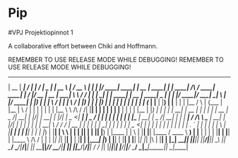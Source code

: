# Pip
#VPJ
Projektiopinnot 1

A collaborative effort between Chiki and Hoffmann.

REMEMBER TO USE RELEASE MODE WHILE DEBUGGING!
REMEMBER TO USE RELEASE MODE WHILE DEBUGGING!


 _____  ______ __  __ ______ __  __ ____  ______ _____     _______ ____     _    _  _____ ______    _____  ______ _      ______           _____ ______    __  __  ____  _____  ______   __          ___    _ _____ _      ______    _____  ______ ____  _    _  _____  _____ _____ _   _  _____ 
 |  __ \|  ____|  \/  |  ____|  \/  |  _ \|  ____|  __ \   |__   __/ __ \   | |  | |/ ____|  ____|  |  __ \|  ____| |    |  ____|   /\    / ____|  ____|  |  \/  |/ __ \|  __ \|  ____|  \ \        / / |  | |_   _| |    |  ____|  |  __ \|  ____|  _ \| |  | |/ ____|/ ____|_   _| \ | |/ ____|
 | |__) | |__  | \  / | |__  | \  / | |_) | |__  | |__) |     | | | |  | |  | |  | | (___ | |__     | |__) | |__  | |    | |__     /  \  | (___ | |__     | \  / | |  | | |  | | |__      \ \  /\  / /| |__| | | | | |    | |__     | |  | | |__  | |_) | |  | | |  __| |  __  | | |  \| | |  __ 
 |  _  /|  __| | |\/| |  __| | |\/| |  _ <|  __| |  _  /      | | | |  | |  | |  | |\___ \|  __|    |  _  /|  __| | |    |  __|   / /\ \  \___ \|  __|    | |\/| | |  | | |  | |  __|      \ \/  \/ / |  __  | | | | |    |  __|    | |  | |  __| |  _ <| |  | | | |_ | | |_ | | | | . ` | | |_ |
 | | \ \| |____| |  | | |____| |  | | |_) | |____| | \ \      | | | |__| |  | |__| |____) | |____   | | \ \| |____| |____| |____ / ____ \ ____) | |____   | |  | | |__| | |__| | |____      \  /\  /  | |  | |_| |_| |____| |____   | |__| | |____| |_) | |__| | |__| | |__| |_| |_| |\  | |__| |
 |_|  \_\______|_|  |_|______|_|  |_|____/|______|_|  \_\     |_|  \____/    \____/|_____/|______|  |_|  \_\______|______|______/_/    \_\_____/|______|  |_|  |_|\____/|_____/|______|      \/  \/   |_|  |_|_____|______|______|  |_____/|______|____/ \____/ \_____|\_____|_____|_| \_|\_____|
                                                                                                                                                                                                                                                                                                 